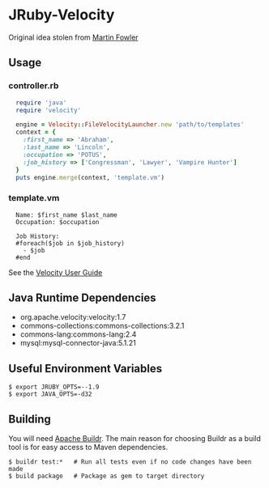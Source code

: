 # JRuby-Velocity

Original idea stolen from [Martin Fowler](http://martinfowler.com/bliki/JRubyVelocity.html)

## Usage

### controller.rb
```ruby
  require 'java'
  require 'velocity'

  engine = Velocity::FileVelocityLauncher.new 'path/to/templates'
  context = {
    :first_name => 'Abraham',
    :last_name => 'Lincoln',
    :occupation => 'POTUS',
    :job_history => ['Congressman', 'Lawyer', 'Vampire Hunter']
  }
  puts engine.merge(context, 'template.vm')

```

### template.vm
```velocity
  Name: $first_name $last_name
  Occupation: $occupation

  Job History:
  #foreach($job in $job_history)
    - $job
  #end
```

See the [Velocity User Guide](http://velocity.apache.org/engine/devel/user-guide.html)

## Java Runtime Dependencies
- org.apache.velocity:velocity:1.7
- commons-collections:commons-collections:3.2.1
- commons-lang:commons-lang:2.4
- mysql:mysql-connector-java:5.1.21

## Useful Environment Variables

    $ export JRUBY_OPTS=--1.9
    $ export JAVA_OPTS=-d32

## Building

You will need [Apache Buildr](http://buildr.apache.org/).  The main reason for choosing Buildr as a build tool is for easy access to Maven dependencies.

    $ buildr test:*   # Run all tests even if no code changes have been made
    $ build package   # Package as gem to target directory
